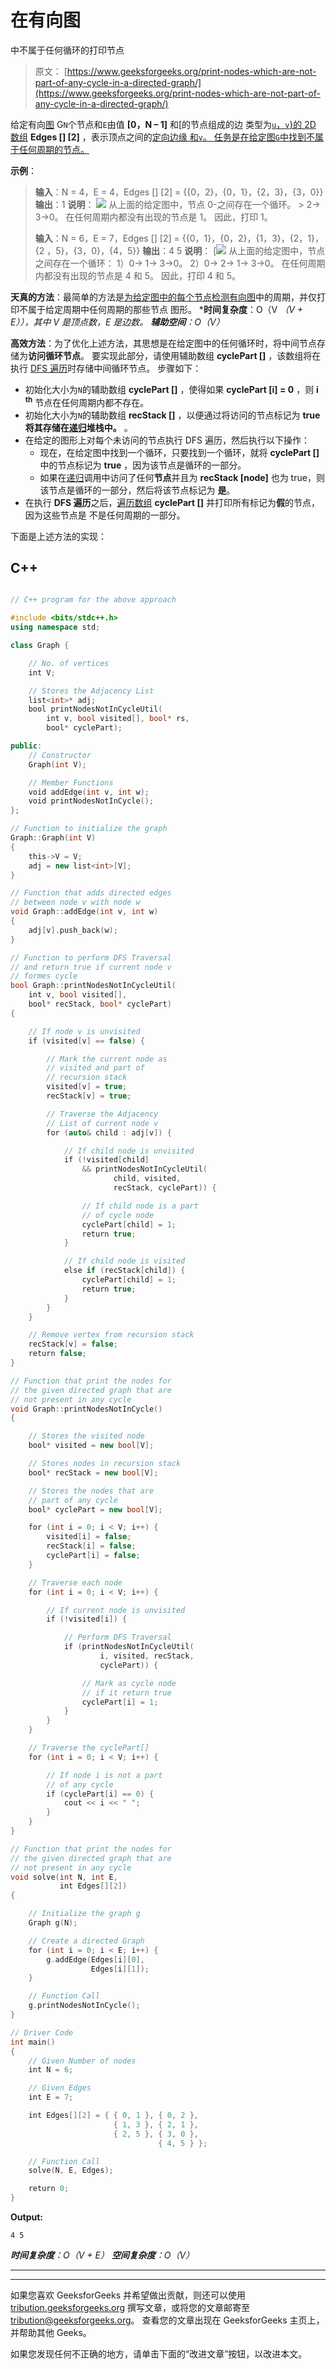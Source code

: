 # 在有向图

中不属于任何循环的打印节点

> 原文： [https://www.geeksforgeeks.org/print-nodes-which-are-not-part-of-any-cycle-in-a-directed-graph/](https://www.geeksforgeeks.org/print-nodes-which-are-not-part-of-any-cycle-in-a-directed-graph/)

给定有向[图](https://www.geeksforgeeks.org/introduction-to-graphs/) G`N`个节点和`E`由值 **[0，N – 1]** 和[的节点组成的边 类型为[`u`，`v`}的 2D 数组](https://www.geeksforgeeks.org/multidimensional-arrays-in-java/) **Edges [] [2]** ，表示顶点之间的[定向边缘 和`v`。 任务是在给定图`G`中找到不属于任何周期的节点。](https://www.geeksforgeeks.org/minimum-number-of-edges-between-two-vertices-of-a-graph/)

**示例**：

> **输入**：N = 4，E = 4，Edges [] [2] = {{0，2}，{0，1}，{2，3}，{3，0}}
> **输出**：1
> **说明**：
> [![](img/05763e3c10b44e507101abddf59104bf.png)](https://media.geeksforgeeks.org/wp-content/uploads/20201014145048/UntitledDiagram1.jpg) 
> 从上面的给定图中，节点 0-之间存在一个循环。 > 2-> 3->0。
> 在任何周期内都没有出现的节点是 1。
> 因此，打印 1。
> 
> **输入**：N = 6，E = 7，Edges [] [2] = {{0，1}，{0，2}，{1，3}，{2，1}，{2 ，5}，{3，0}，{4，5}}
> **输出**：4 5
> **说明**：
> [![](img/ab490d759b83e56607641da5d3338540.png) [](https://media.geeksforgeeks.org/wp-content/uploads/20201014150654/UntitledDiagram2.jpg) 
> 从上面的给定图中，节点之间存在一个循环：
> 1）0-> 1-> 3->0。
> 2）0-> 2-> 1-> 3->0。
> 在任何周期内都没有出现的节点是 4 和 5。
> 因此，打印 4 和 5。

**天真的方法**：最简单的方法是[为给定图中的每个节点检测有向图](https://www.geeksforgeeks.org/detect-cycle-in-a-graph/)中的周期，并仅打印不属于给定周期中任何周期的那些节点 图形。
***时间复杂度**：O（V *（V + E）），其中 V 是顶点数，E 是边数。*
***辅助空间**：O（V）*

**高效方法**：为了优化上述方法，其思想是在给定图中的任何循环时，将中间节​​点存储为**访问循环节点**。 要实现此部分，请使用辅助数组 **cyclePart []** ，该数组将在执行 [DFS 遍历](https://www.geeksforgeeks.org/depth-first-search-or-dfs-for-a-graph/)时存储中间循环节点。 步骤如下：

*   初始化大小为`N`的辅助数组 **cyclePart []** ，使得如果 **cyclePart [i] = 0** ，则 **i <sup>th</sup>** 节点在任何周期内都不存在。
*   初始化大小为`N`的辅助数组 **recStack []** ，以便通过将访问的节点标记为 **true 将其存储在[递归](https://www.geeksforgeeks.org/recursion/)堆栈中。** 。
*   在给定的图形上对每个未访问的节点执行 DFS 遍历，然后执行以下操作：
    *   现在，在给定图中找到一个循环，只要找到一个循环，就将 **cyclePart []** 中的节点标记为 **true** ，因为该节点是循环的一部分。
    *   如果在[递归](https://www.geeksforgeeks.org/recursion/)调用中访问了任何**节点**并且为 **recStack [node]** 也为 true，则该节点是循环的一部分，然后将该节点标记为 **是**。
*   在执行 **DFS 遍历**之后，[遍历数组](https://www.geeksforgeeks.org/c-program-to-traverse-an-array/) **cyclePart []** 并打印所有标记为**假**的节点，因为这些节点是 不是任何周期的一部分。

下面是上述方法的实现：

## C++

```cpp

// C++ program for the above approach 

#include <bits/stdc++.h> 
using namespace std; 

class Graph { 

    // No. of vertices 
    int V; 

    // Stores the Adjacency List 
    list<int>* adj; 
    bool printNodesNotInCycleUtil( 
        int v, bool visited[], bool* rs, 
        bool* cyclePart); 

public: 
    // Constructor 
    Graph(int V); 

    // Member Functions 
    void addEdge(int v, int w); 
    void printNodesNotInCycle(); 
}; 

// Function to initialize the graph 
Graph::Graph(int V) 
{ 
    this->V = V; 
    adj = new list<int>[V]; 
} 

// Function that adds directed edges 
// between node v with node w 
void Graph::addEdge(int v, int w) 
{ 
    adj[v].push_back(w); 
} 

// Function to perform DFS Traversal 
// and return true if current node v 
// formes cycle 
bool Graph::printNodesNotInCycleUtil( 
    int v, bool visited[], 
    bool* recStack, bool* cyclePart) 
{ 

    // If node v is unvisited 
    if (visited[v] == false) { 

        // Mark the current node as 
        // visited and part of 
        // recursion stack 
        visited[v] = true; 
        recStack[v] = true; 

        // Traverse the Adjacency 
        // List of current node v 
        for (auto& child : adj[v]) { 

            // If child node is unvisited 
            if (!visited[child] 
                && printNodesNotInCycleUtil( 
                       child, visited, 
                       recStack, cyclePart)) { 

                // If child node is a part 
                // of cycle node 
                cyclePart[child] = 1; 
                return true; 
            } 

            // If child node is visited 
            else if (recStack[child]) { 
                cyclePart[child] = 1; 
                return true; 
            } 
        } 
    } 

    // Remove vertex from recursion stack 
    recStack[v] = false; 
    return false; 
} 

// Function that print the nodes for 
// the given directed graph that are 
// not present in any cycle 
void Graph::printNodesNotInCycle() 
{ 

    // Stores the visited node 
    bool* visited = new bool[V]; 

    // Stores nodes in recursion stack 
    bool* recStack = new bool[V]; 

    // Stores the nodes that are 
    // part of any cycle 
    bool* cyclePart = new bool[V]; 

    for (int i = 0; i < V; i++) { 
        visited[i] = false; 
        recStack[i] = false; 
        cyclePart[i] = false; 
    } 

    // Traverse each node 
    for (int i = 0; i < V; i++) { 

        // If current node is unvisited 
        if (!visited[i]) { 

            // Perform DFS Traversal 
            if (printNodesNotInCycleUtil( 
                    i, visited, recStack, 
                    cyclePart)) { 

                // Mark as cycle node 
                // if it return true 
                cyclePart[i] = 1; 
            } 
        } 
    } 

    // Traverse the cyclePart[] 
    for (int i = 0; i < V; i++) { 

        // If node i is not a part 
        // of any cycle 
        if (cyclePart[i] == 0) { 
            cout << i << " "; 
        } 
    } 
} 

// Function that print the nodes for 
// the given directed graph that are 
// not present in any cycle 
void solve(int N, int E, 
           int Edges[][2]) 
{ 

    // Initialize the graph g 
    Graph g(N); 

    // Create a directed Graph 
    for (int i = 0; i < E; i++) { 
        g.addEdge(Edges[i][0], 
                  Edges[i][1]); 
    } 

    // Function Call 
    g.printNodesNotInCycle(); 
} 

// Driver Code 
int main() 
{ 
    // Given Number of nodes 
    int N = 6; 

    // Given Edges 
    int E = 7; 

    int Edges[][2] = { { 0, 1 }, { 0, 2 },  
                       { 1, 3 }, { 2, 1 },  
                       { 2, 5 }, { 3, 0 },  
                                 { 4, 5 } }; 

    // Function Call 
    solve(N, E, Edges); 

    return 0; 
} 

```

**Output:**

```
4 5

```

***时间复杂度**：O（V + E）*
***空间复杂度**：O（V）*



* * *

* * *

如果您喜欢 GeeksforGeeks 并希望做出贡献，则还可以使用 [tribution.geeksforgeeks.org](https://contribute.geeksforgeeks.org/) 撰写文章，或将您的文章邮寄至 tribution@geeksforgeeks.org。 查看您的文章出现在 GeeksforGeeks 主页上，并帮助其他 Geeks。

如果您发现任何不正确的地方，请单击下面的“改进文章”按钮，以改进本文。